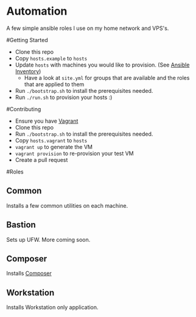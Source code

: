 # Automation
A few simple ansible roles I use on my home network and VPS's.

#Getting Started
* Clone this repo
* Copy ```hosts.example``` to ```hosts```
* Update ```hosts``` with machines you would like to provision. (See [Ansible Inventory](http://docs.ansible.com/ansible/intro_inventory.html))
  * Have a look at ```site.yml``` for groups that are available and the roles that are applied to them
* Run ```./bootstrap.sh``` to install the prerequisites needed.
* Run ```./run.sh``` to provision your hosts :)

#Contributing
* Ensure you have [Vagrant](https://www.vagrantup.com/)
* Clone this repo
* Run ```./bootstrap.sh``` to install the prerequisites needed.
* Copy ```hosts.vagrant``` to ```hosts```
* ```vagrant up``` to generate the VM
* ```vagrant provision``` to re-provision your test VM
* Create a pull request

#Roles
## Common
Installs a few common utilities on each machine.

## Bastion
Sets up UFW. More coming soon.

## Composer
Installs [Composer](https://getcomposer.org/)

## Workstation
Installs Workstation only application.

